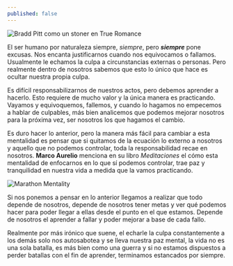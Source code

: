 ```yaml
---
published: false
---
```

![Bradd Pitt como un stoner en True Romance]({{site.baseurl}}/images/brad.jpg)


El ser humano por naturaleza siempre, _siempre_, pero _**siempre**_ pone excusas. Nos encanta justificarnos cuando nos equivocamos o fallamos. Usualmente le echamos la culpa a circunstancias externas o personas. Pero realmente dentro de nosotros sabemos que esto lo único que hace es ocultar nuestra propia culpa.

Es difícil responsabilizarnos de nuestros actos, pero debemos aprender a hacerlo. Esto requiere de mucho valor y la única manera es practicando. Vayamos y equivoquemos, fallemos, y cuando lo hagamos no empecemos a hablar de culpables, más bien analicemos que podemos mejorar nosotros para la próxima vez, ser nosotros los que hagamos el cambio.

Es duro hacer lo anterior, pero la manera más fácil para cambiar a esta mentalidad es pensar que si quitamos de la ecuación lo externo a nosotros y aquello que no podemos controlar, toda la responsabilidad recae en nosotros. **Marco Aurelio** menciona en su libro _Meditaciones_ el cómo esta mentalidad de enfocarnos en lo que sí podemos controlar, trae paz y tranquilidad en nuestra vida a medida que la vamos practicando.


![Marathon Mentality]({{site.baseurl}}/images/marathon.jpg)


Si nos ponemos a pensar en lo anterior llegamos a realizar que todo depende de nosotros, depende de nosotros tener metas y ver qué podemos hacer para poder llegar a ellas desde el punto en el que estamos. Depende de nosotros el aprender a fallar y poder mejorar a base de cada fallo.

Realmente por más irónico que suene, el echarle la culpa constantemente a los demás solo nos autosabotea y se lleva nuestra paz mental, la vida no es una sola batalla, es más bien como una guerra y si no estamos dispuestos a perder batallas con el fin de aprender, terminamos estancados por siempre.
